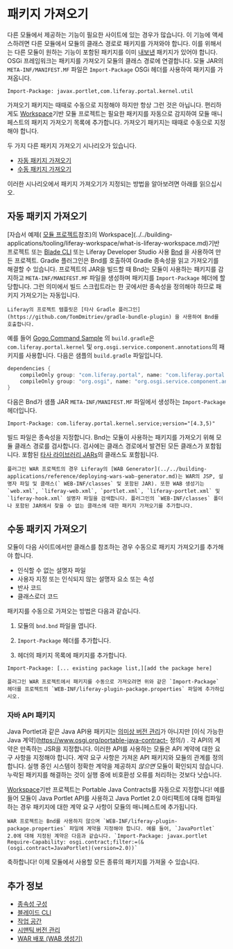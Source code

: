 # 패키지 가져오기

다른 모듈에서 제공하는 기능이 필요한 사이트에 있는 경우가 많습니다. 이 기능에 액세스하려면 다른 모듈에서 모듈의 클래스 경로로 패키지를 가져와야 합니다. 이를 위해서는 다른 모듈이 원하는 기능이 포함된 패키지를 이미 [내보낸](./exporting-packages.md) 패키지가 있어야 합니다. OSGi 프레임워크는 패키지를 가져오기 모듈의 클래스 경로에 연결합니다. 모듈 JAR의 `META-INF/MANIFEST.MF` 파일은 `Import-Package` OSGi 헤더를 사용하여 패키지를 가져옵니다.

```properties
Import-Package: javax.portlet,com.liferay.portal.kernel.util
```

가져오기 패키지는 때때로 수동으로 지정해야 하지만 항상 그런 것은 아닙니다. 편리하게도 [Workspace](../../building-applications/tooling/liferay-workspace/what-is-liferay-workspace.md)기반 모듈 프로젝트는 필요한 패키지를 자동으로 감지하여 모듈 매니페스트의 패키지 가져오기 목록에 추가합니다. 가져오기 패키지는 때때로 수동으로 지정해야 합니다.

두 가지 다른 패키지 가져오기 시나리오가 있습니다.

* [자동 패키지 가져오기](#automatic-package-imports)
* [수동 패키지 가져오기](#manual-package-imports)

이러한 시나리오에서 패키지 가져오기가 지정되는 방법을 알아보려면 아래를 읽으십시오.

## 자동 패키지 가져오기

[자습서 예제( [모듈 프로젝트](./module-projects.md)참조)의 Workspace](../../building-applications/tooling/liferay-workspace/what-is-liferay-workspace.md)기반 프로젝트 또는 [Blade CLI](../../building-applications/tooling/blade-cli/generating-projects-with-blade-cli.md) 또는 Liferay Developer Studio 사용 [Bnd](http://bnd.bndtools.org/) 을 사용하여 만든 프로젝트. Gradle 플러그인은 Bnd를 호출하여 Gradle 종속성을 읽고 가져오기를 해결할 수 있습니다. 프로젝트의 JAR을 빌드할 때 Bnd는 모듈이 사용하는 패키지를 감지하고 `META-INF/MANIFEST.MF` 파일을 생성하며 패키지를 `Import-Package` 헤더에 할당합니다. 그런 의미에서 빌드 스크립트라는 한 곳에서만 종속성을 정의해야 하므로 패키지 가져오기는 자동입니다.

```{note}
Liferay의 프로젝트 템플릿은 [타사 Gradle 플러그인](https://github.com/TomDmitriev/gradle-bundle-plugin) 을 사용하여 Bnd를 호출합니다.
```

예를 들어 [Gogo Command Sample](https://github.com/liferay/liferay-blade-samples/tree/7.3/liferay-workspace/extensions/gogo) 의 `build.gradle`은 `com.liferay.portal.kernel` 및 `org.osgi.service.component.annotations`의 패키지를 사용합니다. 다음은 샘플의 `build.gradle` 파일입니다.

```groovy
dependencies {
    compileOnly group: "com.liferay.portal", name: "com.liferay.portal.kernel"
    compileOnly group: "org.osgi", name: "org.osgi.service.component.annotations"
}
```

다음은 Bnd가 샘플 JAR `META-INF/MANIFEST.MF` 파일에서 생성하는 `Import-Package` 헤더입니다.

```properties
Import-Package: com.liferay.portal.kernel.service;version="[4.3,5)"
```

빌드 파일은 종속성을 지정합니다. Bnd는 모듈이 사용하는 패키지를 가져오기 위해 모듈 클래스 경로를 검사합니다. 검사에는 클래스 경로에서 발견된 모든 클래스가 포함됩니다. 포함된 [타사 라이브러리 JARs](./configuring-dependencies/resolving-third-party-library-package-dependencies.md)의 클래스도 포함됩니다.

```{note}
플러그인 WAR 프로젝트의 경우 Liferay의 [WAB Generator](../../building-applications/reference/deploying-wars-wab-generator.md)는 WAR의 JSP, 설명자 파일 및 클래스(` WEB-INF/classes` 및 포함된 JAR). 또한 WAB 생성기는 `web.xml`, `liferay-web.xml`, `portlet.xml`, `liferay-portlet.xml` 및 `liferay-hook.xml` 설명자 파일을 검색합니다. 플러그인의 `WEB-INF/classes` 폴더나 포함된 JAR에서 찾을 수 없는 클래스에 대한 패키지 가져오기를 추가합니다.
```

## 수동 패키지 가져오기

모듈이 다음 사이트에서만 클래스를 참조하는 경우 수동으로 패키지 가져오기를 추가해야 합니다.

* 인식할 수 없는 설명자 파일
* 사용자 지정 또는 인식되지 않는 설명자 요소 또는 속성
* 반사 코드
* 클래스로더 코드

패키지를 수동으로 가져오는 방법은 다음과 같습니다.

1. 모듈의 `bnd.bnd` 파일을 엽니다.

1. `Import-Package` 헤더를 추가합니다.

1. 헤더의 패키지 목록에 패키지를 추가합니다.

```properties
Import-Package: [... existing package list,][add the package here]
```

```{note}
플러그인 WAR 프로젝트에서 패키지를 수동으로 가져오려면 위와 같은 `Import-Package` 헤더를 프로젝트의 `WEB-INF/liferay-plugin-package.properties` 파일에 추가하십시오.
```

### 자바 API 패키지

Java Portlet과 같은 Java API용 패키지는 [의미상 버전 관리](./semantic-versioning.md)가 아니지만 [이식 가능한 Java 계약](https://www.osgi.org/portable-java-contract- 정의/) . 각 API의 계약은 만족하는 JSR을 지정합니다. 이러한 API를 사용하는 모듈은 API 계약에 대한 요구 사항을 지정해야 합니다. 계약 요구 사항은 가져온 API 패키지와 모듈의 관계를 정의합니다. 실행 중인 시스템이 정확한 계약을 제공하지 *않으면* 모듈이 확인되지 않습니다. 누락된 패키지를 해결하는 것이 실행 중에 비호환성 오류를 처리하는 것보다 낫습니다.

[Workspace](../../building-applications/tooling/liferay-workspace/what-is-liferay-workspace.md)기반 프로젝트는 Portable Java Contracts를 자동으로 지정합니다! 예를 들어 모듈이 Java Portlet API를 사용하고 Java Portlet 2.0 아티팩트에 대해 컴파일하는 경우 패키지에 대한 계약 요구 사항이 모듈의 매니페스트에 추가됩니다.

```{note}
WAR 프로젝트는 Bnd를 사용하지 않으며 `WEB-INF/liferay-plugin-package.properties` 파일에 계약을 지정해야 합니다. 예를 들어, `JavaPortlet` 2.0에 대해 지정된 계약은 다음과 같습니다. `Import-Package: javax.portlet Require-Capability: osgi.contract;filter:=(&(osgi.contract=JavaPortlet)(version=2.0))`
```

축하합니다! 이제 모듈에서 사용할 모든 종류의 패키지를 가져올 수 있습니다.

## 추가 정보

* [종속성 구성](./configuring-dependencies.md)
* [블레이드 CLI](../../building-applications/tooling/blade-cli/generating-projects-with-blade-cli.md)
* [작업 공간](../../building-applications/tooling/liferay-workspace/what-is-liferay-workspace.md)
* [시맨틱 버전 관리](./semantic-versioning.md)
* [WAR 배포 \(WAB 생성기\)](../../building-applications/reference/deploying-wars-wab-generator.md)